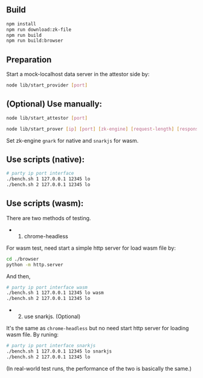 
## Build

```sh
npm install
npm run download:zk-file
npm run build
npm run build:browser
```

## Preparation

Start a mock-localhost data server in the attestor side by:


```sh
node lib/start_provider [port]
```

## (Optional) Use manually:

```sh
node lib/start_attestor [port]
```

```sh
node lib/start_prover [ip] [port] [zk-engine] [request-length] [response-length]
```

Set zk-engine `gnark` for native and `snarkjs` for wasm.


## Use scripts (native):

```sh
# party ip port interface
./bench.sh 1 127.0.0.1 12345 lo
./bench.sh 2 127.0.0.1 12345 lo
```

## Use scripts (wasm):

There are two methods of testing.

- 1. chrome-headless

For wasm test, need start a simple http server for load wasm file by:

```sh
cd ./browser
python -m http.server
```

And then,

```sh
# party ip port interface wasm
./bench.sh 1 127.0.0.1 12345 lo wasm
./bench.sh 2 127.0.0.1 12345 lo
```


- 2. use snarkjs. (Optional)

It's the same as `chrome-headless` but no need start http server for loading wasm file. By runing:

```sh
# party ip port interface snarkjs
./bench.sh 1 127.0.0.1 12345 lo snarkjs
./bench.sh 2 127.0.0.1 12345 lo
```

(In real-world test runs, the performance of the two is basically the same.)
